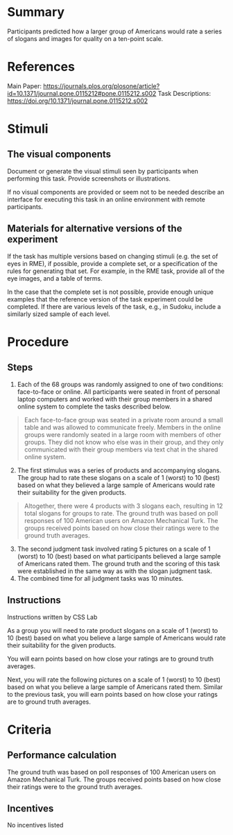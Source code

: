 # Summary
Participants predicted how a larger group of Americans would rate a series of slogans and images for quality on a ten-point scale.

# References
Main Paper: https://journals.plos.org/plosone/article?id=10.1371/journal.pone.0115212#pone.0115212.s002
Task Descriptions: https://doi.org/10.1371/journal.pone.0115212.s002

# Stimuli
## The visual components
Document or generate the visual stimuli seen by participants when performing this task. Provide screenshots or illustrations. 

If no visual components are provided or seem not to be needed describe an interface for executing this task in an online environment with remote participants. 

## Materials for alternative versions of the experiment 
If the task has multiple versions based on changing stimuli (e.g. the set of eyes in RME), if possible, provide a complete set, or a specification of the rules for generating that set. For example, in the RME task, provide all of the eye images, and a table of terms.  

In the case that the complete set is not possible, provide enough unique examples that the reference version of the task experiment could be completed. If there are various levels of the task, e.g., in Sudoku, include a similarly sized sample of each level.

# Procedure
## Steps
1. Each of the 68 groups was randomly assigned to one of two conditions: face-to-face or online. All participants were seated in front of personal laptop computers and worked with their group members in a shared online system to complete the tasks described below. 
> Each face-to-face group was seated in a private room around a small table and was allowed to communicate freely.
>  Members in the online groups were randomly seated in a large room with members of other groups. They did not know who else was in their group, and they only communicated with their group members via text chat in the shared online system. 
2. The first stimulus was a series of products and accompanying slogans. The group had to rate these slogans on a scale of 1 (worst) to 10 (best) based on what they believed a large sample of Americans would rate their suitability for the given products. 
> Altogether, there were 4 products with 3 slogans each, resulting in 12 total slogans for groups to rate. The ground truth was based on poll responses of 100 American users on Amazon Mechanical Turk. 
> The groups received points based on how close their ratings were to the ground truth averages. 
3. The second judgment task involved rating 5 pictures on a scale of 1 (worst) to 10 (best) based on what participants believed a large sample of Americans rated them. The ground truth and the scoring of this task were established in the same way as with the slogan judgment task. 
4. The combined time for all judgment tasks was 10 minutes.


## Instructions
Instructions written by CSS Lab 

As a group you will need to rate product slogans on a scale of 1 (worst) to 10 (best) based on what you believe a large sample of Americans would rate their suitability for the given products. 

You will earn points based on how close your ratings are to ground truth averages. 

Next, you will rate the following pictures on a scale of 1 (worst) to 10 (best) based on what you believe a large sample of Americans rated them.
Similar to the previous task, you will earn points based on how close your ratings are to ground truth averages. 

# Criteria
## Performance calculation
The ground truth was based on poll responses of 100 American users on Amazon Mechanical Turk. The groups received points based on how close their ratings were to the ground truth averages.

## Incentives
No incentives listed 
